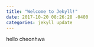 ```yaml
---
title: "Welcome to Jekyll!"
date: 2017-10-20 08:26:28 -0400
categories: jekyll update
---
```

hello cheonhwa
